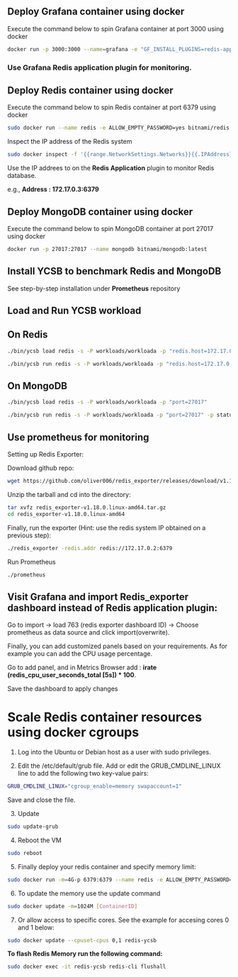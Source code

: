 ## Deploy Grafana container using docker

Execute the command below to spin Grafana container at port 3000 using docker

```sh
docker run -p 3000:3000 --name=grafana -e "GF_INSTALL_PLUGINS=redis-app" grafana/grafana
```

### Use Grafana Redis application plugin for monitoring.

## Deploy Redis container using docker

Execute the command below to spin Redis container at port 6379 using docker

```sh
sudo docker run --name redis -e ALLOW_EMPTY_PASSWORD=yes bitnami/redis:latest
```

Inspect the IP address of the Redis system

```sh
sudo docker inspect -f '{{range.NetworkSettings.Networks}}{{.IPAddress}}{{end}}' container_name_or_id
```

Use the IP addrees to on the **Redis Application** plugin to monitor Redis database.

e.g., **Address : 172.17.0.3:6379**

## Deploy MongoDB container using docker

Execute the command below to spin MongoDB container at port 27017 using docker

```sh
docker run -p 27017:27017 --name mongodb bitnami/mongodb:latest 
```


## Install YCSB to benchmark Redis and MongoDB 

See step-by-step installation under **Prometheus** repository

## Load and Run YCSB workload 


## On Redis

```sh
./bin/ycsb load redis -s -P workloads/workloada -p "redis.host=172.17.0.3" -p "redis.port=6379" > outputLoad.txt
```


```sh
./bin/ycsb run redis -s -P workloads/workloada -p "redis.host=172.17.0.3" -p "redis.port=6379" -p status.interval=1 > outputRun.txt
```

## On MongoDB


```sh
./bin/ycsb load redis -s -P workloads/workloada -p "port=27017" 
```


```sh
./bin/ycsb run redis -s -P workloads/workloada -p "port=27017" -p status.interval=1 > outputRun.txt
```

## Use prometheus for monitoring 

Setting up Redis Exporter:

Download github repo:

```sh
wget https://github.com/oliver006/redis_exporter/releases/download/v1.18.0/redis_exporter-v1.18.0.linux-amd64.tar.gz
```

Unzip the tarball and cd into the directory:

```sh
tar xvfz redis_exporter-v1.18.0.linux-amd64.tar.gz
cd redis_exporter-v1.18.0.linux-amd64
```

Finally, run the exporter (Hint: use the redis system IP obtained on a previous step):

```sh
./redis_exporter -redis.addr redis://172.17.0.2:6379
```

Run Prometheus

```sh
./prometheus
```

## Visit Grafana and import Redis_exporter dashboard instead of Redis application plugin:

Go to import -> load 763 (redis exporter dashboard ID) -> Choose prometheus as data source and click import(overwrite).

Finally, you can add customized panels based on your requirements. As for example you can add the CPU usage percentage.

Go to add panel, and in Metrics Browser add :  **irate (redis_cpu_user_seconds_total [5s]) * 100**.

Save the dashboard to apply changes

# Scale Redis container resources using docker cgroups

1) Log into the Ubuntu or Debian host as a user with sudo privileges.

2) Edit the /etc/default/grub file. Add or edit the GRUB_CMDLINE_LINUX line to add the following two key-value pairs:

```sh
GRUB_CMDLINE_LINUX="cgroup_enable=memory swapaccount=1"
```
Save and close the file.

3) Update 

```sh
sudo update-grub
```

4) Reboot the VM

```sh
sudo reboot
```

5) Finally deploy your redis container and specify memory limit:

```sh
sudo docker run -m=4G-p 6379:6379 --name redis -e ALLOW_EMPTY_PASSWORD=yes bitnami/redis:latest

```

6) To update the memory use the update command

```sh
sudo docker update -m=1024M [ContainerID]
```

7) Or allow access to specific cores. See the example for accesing cores 0 and 1 below:

```sh
sudo docker update --cpuset-cpus 0,1 redis-ycsb
```

**To flash Redis Memory run the following command:**

```sh
sudo docker exec -it redis-ycsb redis-cli flushall
```







